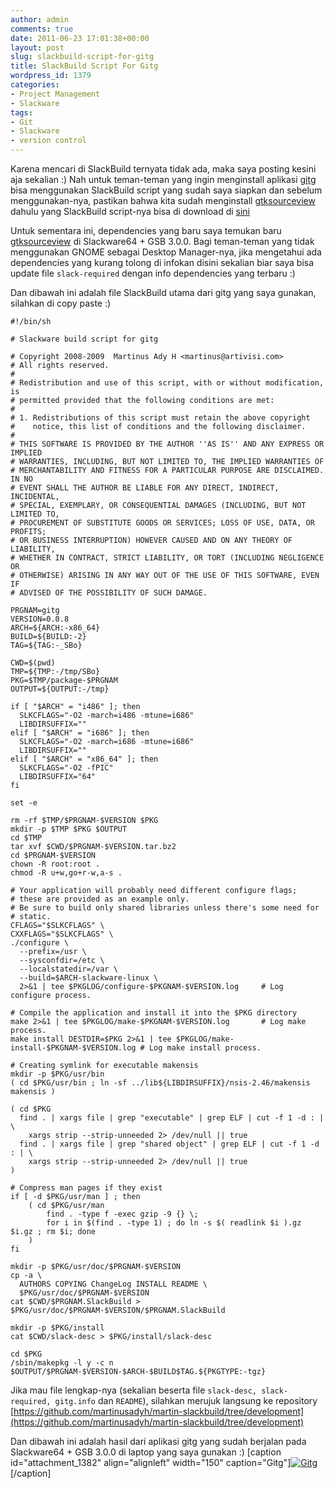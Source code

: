 ```yaml
---
author: admin
comments: true
date: 2011-06-23 17:01:38+00:00
layout: post
slug: slackbuild-script-for-gitg
title: SlackBuild Script For Gitg
wordpress_id: 1379
categories:
- Project Management
- Slackware
tags:
- Git
- Slackware
- version control
---
```


Karena mencari di SlackBuild ternyata tidak ada, maka saya posting kesini aja sekalian :) Nah untuk teman-teman yang ingin menginstall aplikasi [gitg](http://trac.novowork.com/git) bisa menggunakan SlackBuild script yang sudah saya siapkan dan sebelum menggunakan-nya, pastikan bahwa kita sudah menginstall [gtksourceview](http://projects.gnome.org/gtksourceview/) dahulu yang SlackBuild script-nya bisa di download di [sini](http://slackbuilds.org/repository/13.37/libraries/gtksourceview/)

Untuk sementara ini, dependencies yang baru saya temukan baru [gtksourceview](http://projects.gnome.org/gtksourceview/) di Slackware64 + GSB 3.0.0. Bagi teman-teman yang tidak menggunakan GNOME sebagai Desktop Manager-nya, jika mengetahui ada dependencies yang kurang tolong di infokan disini sekalian biar saya bisa update file `slack-required` dengan info dependencies yang terbaru :)
<!-- more -->
Dan dibawah ini adalah file SlackBuild utama dari gitg yang saya gunakan, silahkan di copy paste :)

    
    
    #!/bin/sh
    
    # Slackware build script for gitg
    
    # Copyright 2008-2009  Martinus Ady H <martinus@artivisi.com>
    # All rights reserved.
    #
    # Redistribution and use of this script, with or without modification, is
    # permitted provided that the following conditions are met:
    #
    # 1. Redistributions of this script must retain the above copyright
    #    notice, this list of conditions and the following disclaimer.
    #
    # THIS SOFTWARE IS PROVIDED BY THE AUTHOR ''AS IS'' AND ANY EXPRESS OR IMPLIED
    # WARRANTIES, INCLUDING, BUT NOT LIMITED TO, THE IMPLIED WARRANTIES OF
    # MERCHANTABILITY AND FITNESS FOR A PARTICULAR PURPOSE ARE DISCLAIMED. IN NO
    # EVENT SHALL THE AUTHOR BE LIABLE FOR ANY DIRECT, INDIRECT, INCIDENTAL,
    # SPECIAL, EXEMPLARY, OR CONSEQUENTIAL DAMAGES (INCLUDING, BUT NOT LIMITED TO,
    # PROCUREMENT OF SUBSTITUTE GOODS OR SERVICES; LOSS OF USE, DATA, OR PROFITS;
    # OR BUSINESS INTERRUPTION) HOWEVER CAUSED AND ON ANY THEORY OF LIABILITY,
    # WHETHER IN CONTRACT, STRICT LIABILITY, OR TORT (INCLUDING NEGLIGENCE OR
    # OTHERWISE) ARISING IN ANY WAY OUT OF THE USE OF THIS SOFTWARE, EVEN IF
    # ADVISED OF THE POSSIBILITY OF SUCH DAMAGE.
    
    PRGNAM=gitg
    VERSION=0.0.8
    ARCH=${ARCH:-x86_64}
    BUILD=${BUILD:-2}
    TAG=${TAG:-_SBo}
    
    CWD=$(pwd)
    TMP=${TMP:-/tmp/SBo}
    PKG=$TMP/package-$PRGNAM
    OUTPUT=${OUTPUT:-/tmp}
    
    if [ "$ARCH" = "i486" ]; then
      SLKCFLAGS="-O2 -march=i486 -mtune=i686"
      LIBDIRSUFFIX=""
    elif [ "$ARCH" = "i686" ]; then
      SLKCFLAGS="-O2 -march=i686 -mtune=i686"
      LIBDIRSUFFIX=""
    elif [ "$ARCH" = "x86_64" ]; then
      SLKCFLAGS="-O2 -fPIC"
      LIBDIRSUFFIX="64"
    fi
    
    set -e
    
    rm -rf $TMP/$PRGNAM-$VERSION $PKG
    mkdir -p $TMP $PKG $OUTPUT 
    cd $TMP
    tar xvf $CWD/$PRGNAM-$VERSION.tar.bz2
    cd $PRGNAM-$VERSION
    chown -R root:root .
    chmod -R u+w,go+r-w,a-s .
    
    # Your application will probably need different configure flags;
    # these are provided as an example only. 
    # Be sure to build only shared libraries unless there's some need for
    # static.
    CFLAGS="$SLKCFLAGS" \
    CXXFLAGS="$SLKCFLAGS" \
    ./configure \
      --prefix=/usr \
      --sysconfdir=/etc \
      --localstatedir=/var \
      --build=$ARCH-slackware-linux \
      2>&1 | tee $PKGLOG/configure-$PKGNAM-$VERSION.log     # Log configure process.
    
    # Compile the application and install it into the $PKG directory
    make 2>&1 | tee $PKGLOG/make-$PKGNAM-$VERSION.log       # Log make process.
    make install DESTDIR=$PKG 2>&1 | tee $PKGLOG/make-install-$PKGNAM-$VERSION.log # Log make install process.
    
    # Creating symlink for executable makensis
    mkdir -p $PKG/usr/bin
    ( cd $PKG/usr/bin ; ln -sf ../lib${LIBDIRSUFFIX}/nsis-2.46/makensis makensis )
    
    ( cd $PKG
      find . | xargs file | grep "executable" | grep ELF | cut -f 1 -d : | \
        xargs strip --strip-unneeded 2> /dev/null || true
      find . | xargs file | grep "shared object" | grep ELF | cut -f 1 -d : | \
        xargs strip --strip-unneeded 2> /dev/null || true
    )
    
    # Compress man pages if they exist
    if [ -d $PKG/usr/man ] ; then
        ( cd $PKG/usr/man
            find . -type f -exec gzip -9 {} \;
            for i in $(find . -type 1) ; do ln -s $( readlink $i ).gz $i.gz ; rm $i; done
        ) 
    fi
    
    mkdir -p $PKG/usr/doc/$PRGNAM-$VERSION
    cp -a \
      AUTHORS COPYING ChangeLog INSTALL README \
      $PKG/usr/doc/$PRGNAM-$VERSION
    cat $CWD/$PRGNAM.SlackBuild > $PKG/usr/doc/$PRGNAM-$VERSION/$PRGNAM.SlackBuild
    
    mkdir -p $PKG/install
    cat $CWD/slack-desc > $PKG/install/slack-desc
    
    cd $PKG
    /sbin/makepkg -l y -c n $OUTPUT/$PRGNAM-$VERSION-$ARCH-$BUILD$TAG.${PKGTYPE:-tgz}
    



Jika mau file lengkap-nya (sekalian beserta file `slack-desc, slack-required, gitg.info` dan `README`), silahkan merujuk langsung ke repository [https://github.com/martinusadyh/martin-slackbuild/tree/development](https://github.com/martinusadyh/martin-slackbuild/tree/development) 

Dan dibawah ini adalah hasil dari aplikasi gitg yang sudah berjalan pada Slackware64 + GSB 3.0.0 di laptop yang saya gunakan :)
[caption id="attachment_1382" align="alignleft" width="150" caption="Gitg"][![Gitg](http://martinusadyh.web.id/wp-content/uploads/2011/06/Gitg-150x150.png)](http://martinusadyh.web.id/wp-content/uploads/2011/06/Gitg.png)[/caption]

